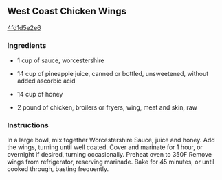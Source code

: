 ## West Coast Chicken Wings

[4fd1d5e2e6](http://www.food.com/recipe/west-coast-chicken-wings-355267)

### Ingredients

 - 1 cup of sauce, worcestershire

 - 14 cup of pineapple juice, canned or bottled, unsweetened, without added ascorbic acid

 - 14 cup of honey

 - 2 pound of chicken, broilers or fryers, wing, meat and skin, raw

### Instructions

In a large bowl, mix together Worcestershire Sauce, juice and honey. Add the wings, turning until well coated. Cover and marinate for 1 hour, or overnight if desired, turning occasionally. Preheat oven to 350F Remove wings from refrigerator, reserving marinade. Bake for 45 minutes, or until cooked through, basting frequently.